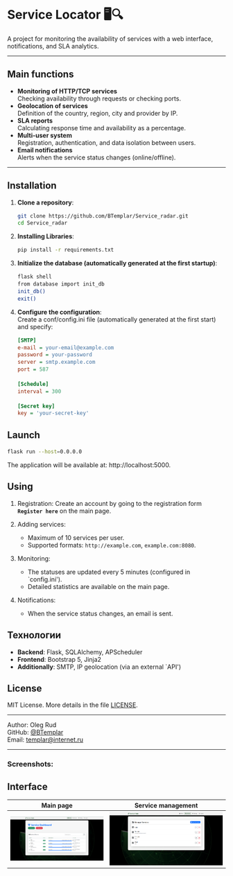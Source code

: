 # Service Locator 🖥️🔍

A project for monitoring the availability of services with a web interface, notifications, and SLA analytics.

---

## Main functions
- **Monitoring of HTTP/TCP services**  
  Checking availability through requests or checking ports.
- **Geolocation of services**  
  Definition of the country, region, city and provider by IP.
- **SLA reports**  
  Calculating response time and availability as a percentage.
- **Multi-user system**  
  Registration, authentication, and data isolation between users.
- **Email notifications**  
  Alerts when the service status changes (online/offline).

---

## Installation
1. **Clone a repository**:
   ```bash
   git clone https://github.com/BTemplar/Service_radar.git
   cd Service_radar
2. **Installing Libraries**:
   ```bash
   pip install -r requirements.txt
3. **Initialize the database (automatically generated at the first startup)**:
   ```bash
   flask shell
   from database import init_db
   init_db()
   exit()
4. **Configure the configuration**:  
   Create a conf/config.ini file (automatically generated at the first start) and specify:
   ```ini
   [SMTP]
   e-mail = your-email@example.com
   password = your-password
   server = smtp.example.com
   port = 587

   [Schedule]
   interval = 300  
   
   [Secret key] 
   key = 'your-secret-key'
## Launch  
```bash  
flask run --host=0.0.0.0  
```
The application will be available at: http://localhost:5000.
## Using  
1. Registration: Create an account by going to the registration form __`Register here`__ on the main page.
2. Adding services:

    * Maximum of 10 services per user.
    * Supported formats: `http://example.com`, `example.com:8080`.

3. Monitoring:

    * The statuses are updated every 5 minutes (configured in `config.ini').
    * Detailed statistics are available on the main page.

4. Notifications:

    * When the service status changes, an email is sent.
## Технологии  
* **Backend**: Flask, SQLAlchemy, APScheduler
* **Frontend**: Bootstrap 5, Jinja2
* **Additionally**: SMTP, IP geolocation (via an external `API')
## License
MIT License. More details in the file [LICENSE](LICENSE).

---

Author: Oleg Rud  
GitHub: [@BTemplar](https://github.com/BTemplar)  
Email: [templar@internet.ru](mailto:templar@cyberswarm.ru)  

---

### Screenshots:

## Interface
| Main page | Service management |
|------------------|-----------------------|
| ![Main](screenshots/main.png) | ![Management](screenshots/management.png) |